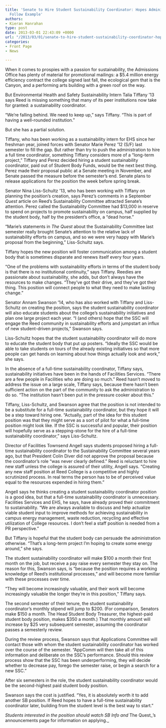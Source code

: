 ```yaml
---
title: 'Senate to Hire Student Sustainability Coordinator: Hopes Administration Will
  Follow Example'
authors:
- Kieran Hanrahan
type: post
date: 2013-03-01 22:43:09 +0000
url: "/2013/03/01/senate-to-hire-student-sustainability-coordinator-hopes-administration-will-follow-example/"
categories:
- Front Page
- News

---
```

When it comes to prospies with a passion for sustainability, the Admissions Office has plenty of material for promotional mailings: a $5.4 million energy efficiency contract the college signed last fall, the ecological gem that is the Canyon, and a performing arts building with a green roof on the way.

But Environmental Health and Safety Sustainability Intern Talia Tiffany ’13 says Reed is missing something that many of its peer institutions now take for granted: a sustainability coordinator.

“We’re falling behind. We need to keep up,” says Tiffany. “This is part of having a well-rounded institution.”

But she has a partial solution.

Tiffany, who has been working as a sustainability intern for EHS since her freshman year, joined forces with Senator Marie Perez ’12 (S/F) last semester to fill the gap. But rather than try to push the administration to hire a full time coordinator, something Tiffany considers more of a “long-term project,” Tiffany and Perez decided hiring a student sustainability coordinator, paid out of Student Body Funds, would be the next best thing. Perez made their proposal public at a Senate meeting in November, and Senate passed the measure before the semester’s end. Senate plans to release applications for the position the week before spring break.

Senator Nina Liss-Schultz ’13, who has been working with Tiffany on planning the position’s creation, says Perez’s comments in a September _Quest_ article on Reed’s Sustainability Committee attracted Senate’s attention. Perez called the Sustainability Committee had $13,000 in reserve to spend on projects to promote sustainability on campus, half supplied by the student body, half by the president’s office, a “dead horse.”

“Marie’s statements in _The Quest_ about the Sustainability Committee last semester really brought Senate’s attention to the relative lack of sustainability efforts on campus, and so we were very happy with Marie’s proposal from the beginning,” Liss-Schultz says.

Tiffany hopes the new position will foster communication among a student body that is sometimes disparate and renews itself every four years.

“One of the problems with sustainability efforts in terms of the student body is that there is no institutional continuity,” says Tiffany. Reedies are passionate about sustainability, she adds, but don’t always have the resources to make changes. “They’ve got their drive, and they’ve got their thing. This position will connect people to what they need to make lasting change.”

Senator Annam Swanson ’14, who has also worked with Tiffany and Liss-Schultz on creating the position, says the student sustainability coordinator will also educate students about the college’s sustainability initiatives and plan one large project each year. “I (and others) hope that the SSC will engage the Reed community in sustainability efforts and jumpstart an influx of new student-driven projects,” Swanson says.

Liss-Schultz hopes that the student sustainability coordinator will do more to educate the student body that put up posters. “Ideally the SSC would be able to take students on tours of the already existing initiatives so that more people can get hands on learning about how things actually look and work,” she says.

In the absence of a full-time sustainability coordinator, Tiffany says, sustainability initiatives have been in the hands of Facilities Services. “There are a few people in Facilities who are doing so much.” Reed hasn’t moved to address the issue on a large scale, Tiffany says, because there hasn’t been sufficient action on the part of the community to ask the administration to do so. “The institution hasn’t been put in the pressure cooker about this.”

Tiffany, Liss-Schultz, and Swanson agree that the position is not intended to be a substitute for a full-time sustainability coordinator, but they hope it will be a step toward hiring one. “Actually, part of the idea for this student position was that they might serve as a sort of pilot for what a full-time position might look like. If the SSC is successful and popular, their position will hopefully serve as a stepping-stone for the hire of a full-time sustainability coordinator,” says Liss-Schultz.

Director of Facilities Townsend Angell says students proposed hiring a full-time sustainability coordinator to the Sustainability Committee several years ago, but that President Colin Diver did not approve the proposal because the coordinator’s role “was never clearly defined.” Reed is reluctant to hire new staff unless the college is assured of their utility, Angell says. “Creating any new staff position at Reed College is a competitive and highly scrutinized process. In real terms the person has to be of perceived value equal to the resources expended in hiring them.”

Angell says he thinks creating a student sustainability coordinator position is a good idea, but that a full-time sustainability coordinator is unnecessary. Facilities Services and EHS, he says, have already proved their commitment to sustainability. “We are always available to discuss and help actualize viable student input to improve methods for achieving sustainability in campus energy management, waste reduction, recycling and effective utilization of College resources. I don&#8217;t feel a staff position is needed from a PR perspective.”

But Tiffany is hopeful that the student body can persuade the administration otherwise. “That’s a long-term project I’m hoping to create some energy around,” she says.

The student sustainability coordinator will make $100 a month their first month on the job, but receive a pay raise every semester they stay on. The reason for this, Swanson says, is “because the position requires a working knowledge of Reed’s institutional processes,” and will become more familiar with these processes over time.

“They will become increasingly valuable, and their work will become increasingly valuable the longer they’re in this position,” Tiffany says.

The second semester of their tenure, the student sustainability coordinator’s monthly stipend will jump to $200. (For comparison, Senators make $150 a month. The Head Student Body Treasurer, the highest-paid student body position, makes $350 a month.) That monthly amount will increase by $25 very subsequent semester, assuming the coordinator passes a semesterly review.

During the review process, Swanson says that Applications Committee will contact those with whom the student sustainability coordinator has worked over the course of the semester. “AppComm will then take all of this information and deliberate on the SSC&#8217;s performance. Should this review process show that the SSC has been underperforming, they will decide whether to decrease pay, forego the semester raise, or begin a search for a new SSC.”

After six semesters in the role, the student sustainability coordinator would be the second-highest paid student body position.

Swanson says the cost is justified. “Yes, it is absolutely worth it to add another SB position. If Reed hopes to have a full-time sustainability coordinator later, building from the student level is the best way to start.”

_Students interested in the position should watch SB Info and_ The Quest_’s announcements page for information on applying._